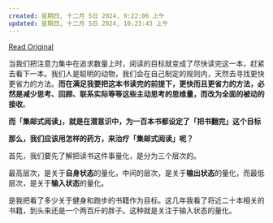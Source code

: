 ```yaml
---
created: 星期四, 十二月 5日 2024, 9:22:06 上午
updated: 星期四, 十二月 5日 2024, 10:23:43 上午
---
```

[Read Original](https://zhuanlan.zhihu.com/p/31038496)

当我们把注意力集中在追求数量上时，阅读的目标就变成了尽快读完这一本，赶紧去看下一本。我们人是聪明的动物，我们会在自己制定的规则内，天然去寻找更快更省力的方法。**而在满足我要把这本书读完的前提下，更快而且更省力的方法，必然是减少思考、回顾、联系实际等等这些主动思考的思维量，而改为全面的被动的接收**。

**而「集邮式阅读」，就是在潜意识中，为一百本书都设定了「把书翻完」这个目标**

**那么，我们应该用怎样的药方，来治疗「集邮式阅读」呢？**

首先，我们要先了解把读书这件事量化，是分为三个层次的。

最高层次，是关于**自身状态**的量化，中间的层次，是关于**输出状态**的量化，而最低层次，是关于**输入状态**的量化。

是我把看了多少关于健身和跑步的书籍作为目标。这几年我看了将近二十本相关的书籍，到头来还是一个两百斤的胖子。这种就是关注于输入状态的量化。
